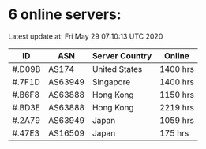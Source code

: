 # 6 online servers:

Latest update at: Fri May 29 07:10:13 UTC 2020

| ID | ASN | Server Country | Online |
| -- | --- | -------------- | ------ |
| #.D09B | AS174 | United States | 1400 hrs |
| #.7F1D | AS63949 | Singapore | 1400 hrs |
| #.B6F8 | AS63888 | Hong Kong | 1150 hrs |
| #.BD3E | AS63888 | Hong Kong | 2219 hrs |
| #.2A79 | AS63949 | Japan | 1059 hrs |
| #.47E3 | AS16509 | Japan | 175 hrs |

